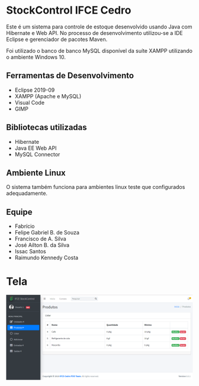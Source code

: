 # StockControl IFCE Cedro

Este é um sistema para controle de estoque desenvolvido usando Java com Hibernate e Web API. No processo de desenvolvimento utilizou-se a IDE Eclipse e gerenciador de pacotes Maven.

Foi utilizado o banco de banco MySQL disponível da suíte XAMPP utilizando o ambiente Windows 10.

## Ferramentas de Desenvolvimento

- Eclipse 2019-09
- XAMPP (Apache e MySQL)
- Visual Code
- GIMP

## Bibliotecas utilizadas

- Hibernate
- Java EE Web API
- MySQL Connector

## Ambiente Linux

O sistema também funciona para ambientes linux teste que configurados adequadamente.

## Equipe

- Fabrício
- Felipe Gabriel B. de Souza
- Francisco de A. Silva
- José Ailton B. da Silva
- Issac Santos
- Raimundo Kennedy Costa

# Tela

![Screenshot](screenshot.png)